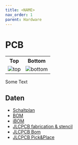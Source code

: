 ```yaml
---
title: <NAME>
nav_order: 1
parent: Hardware
---
```


# <NAME> PCB

<table>
  <tr><th>Top</th><th>Bottom</th></tr>
  <tr>
    <td><img src="main-3D_top.png?dummy={{ site.data['hash'] }}" alt="top" /></td>
    <td><img src="main-3D_bottom.png?dummy={{ site.data['hash'] }}" alt="bottom" /></td>
  </tr>
</table>

Some Text

## Daten

- [Schaltplan](main-schematic.pdf)
- [BOM](main-bom.html)
- [iBOM](main-ibom.html)
- [JLCPCB fabrication & stencil](JLCPCB/main-_JLCPCB_compress.zip)
- [JLCPCB Bom](JLCPCB/main_bom_jlc.csv)
- [JLCPCB Pick&Place](JLCPCB/main_cpl_jlc.csv)
